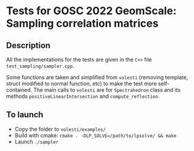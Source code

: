 # Tests for GOSC 2022 GeomScale: Sampling correlation matrices

## Description
All the implementations for the tests are given in the `C++` file `test_sampling/sampler.cpp`.

Some functions are taken and simplified from `volesti` (removing template, struct modified to normal function, etc) to make the test more
self-contained. The main calls to `volesti` are for `Spectrahedron` class and its methods `positiveLinearIntersection` 
and `compute_reflection`.

## To launch

* Copy the folder to `volesti/examples/`
* Build with cmake: `cmake . -DLP_SOLVE=/path/to/lpsolve/ && make`
* Launch `./sampler`
